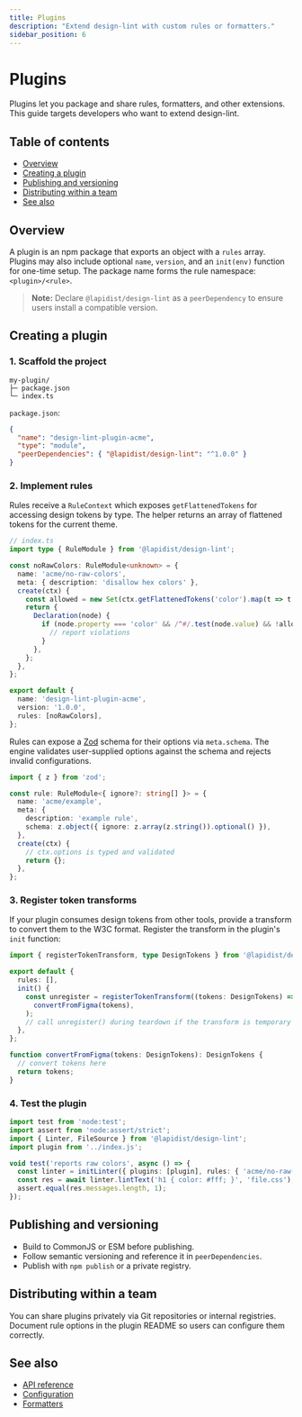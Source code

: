 ```yaml
---
title: Plugins
description: "Extend design-lint with custom rules or formatters."
sidebar_position: 6
---
```


# Plugins

Plugins let you package and share rules, formatters, and other extensions. This guide targets developers who want to extend design-lint.

## Table of contents
- [Overview](#overview)
- [Creating a plugin](#creating-a-plugin)
- [Publishing and versioning](#publishing-and-versioning)
- [Distributing within a team](#distributing-within-a-team)
- [See also](#see-also)

## Overview
A plugin is an npm package that exports an object with a `rules` array. Plugins may also include optional `name`, `version`, and an `init(env)` function for one-time setup. The package name forms the rule namespace: `<plugin>/<rule>`.

> **Note:** Declare `@lapidist/design-lint` as a `peerDependency` to ensure users install a compatible version.

## Creating a plugin
### 1. Scaffold the project
```text
my-plugin/
├─ package.json
└─ index.ts
```

`package.json`:
```json
{
  "name": "design-lint-plugin-acme",
  "type": "module",
  "peerDependencies": { "@lapidist/design-lint": "^1.0.0" }
}
```

### 2. Implement rules
Rules receive a `RuleContext` which exposes `getFlattenedTokens` for accessing
design tokens by type. The helper returns an array of flattened tokens for the
current theme.

```ts
// index.ts
import type { RuleModule } from '@lapidist/design-lint';

const noRawColors: RuleModule<unknown> = {
  name: 'acme/no-raw-colors',
  meta: { description: 'disallow hex colors' },
  create(ctx) {
    const allowed = new Set(ctx.getFlattenedTokens('color').map(t => t.$value));
    return {
      Declaration(node) {
        if (node.property === 'color' && /^#/.test(node.value) && !allowed.has(node.value)) {
          // report violations
        }
      },
    };
  },
};

export default {
  name: 'design-lint-plugin-acme',
  version: '1.0.0',
  rules: [noRawColors],
};
```

Rules can expose a [Zod](https://zod.dev/) schema for their options via
`meta.schema`. The engine validates user-supplied options against the schema
and rejects invalid configurations.

```ts
import { z } from 'zod';

const rule: RuleModule<{ ignore?: string[] }> = {
  name: 'acme/example',
  meta: {
    description: 'example rule',
    schema: z.object({ ignore: z.array(z.string()).optional() }),
  },
  create(ctx) {
    // ctx.options is typed and validated
    return {};
  },
};
```

### 3. Register token transforms
If your plugin consumes design tokens from other tools, provide a transform
to convert them to the W3C format. Register the transform in the plugin's
`init` function:

```ts
import { registerTokenTransform, type DesignTokens } from '@lapidist/design-lint';

export default {
  rules: [],
  init() {
    const unregister = registerTokenTransform((tokens: DesignTokens) =>
      convertFromFigma(tokens),
    );
    // call unregister() during teardown if the transform is temporary
  },
};

function convertFromFigma(tokens: DesignTokens): DesignTokens {
  // convert tokens here
  return tokens;
}
```

### 4. Test the plugin
```ts
import test from 'node:test';
import assert from 'node:assert/strict';
import { Linter, FileSource } from '@lapidist/design-lint';
import plugin from '../index.js';

void test('reports raw colors', async () => {
  const linter = initLinter({ plugins: [plugin], rules: { 'acme/no-raw-colors': 'error' } }, new FileSource());
  const res = await linter.lintText('h1 { color: #fff; }', 'file.css');
  assert.equal(res.messages.length, 1);
});
```

## Publishing and versioning
- Build to CommonJS or ESM before publishing.
- Follow semantic versioning and reference it in `peerDependencies`.
- Publish with `npm publish` or a private registry.

## Distributing within a team
You can share plugins privately via Git repositories or internal registries. Document rule options in the plugin README so users can configure them correctly.

## See also
- [API reference](./api.md)
- [Configuration](./configuration.md)
- [Formatters](./formatters.md)
